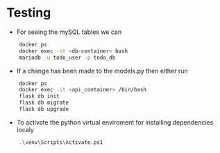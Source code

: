 # Testing

- For seeing the mySQL tables we can 
```bash
    docker ps
    docker exec -it <db-container> bash
    mariadb -u todo_user -p todo_db
```
- If a change has been made to the models.py then either run 
```bash
    docker ps
    docker exec -it <api_container> /bin/bash
    flask db init
    flask db migrate
    flask db upgrade
```


- To activate the python virtual enviroment for installing dependencies localy

```bash
    .\venv\Scripts\Activate.ps1
```